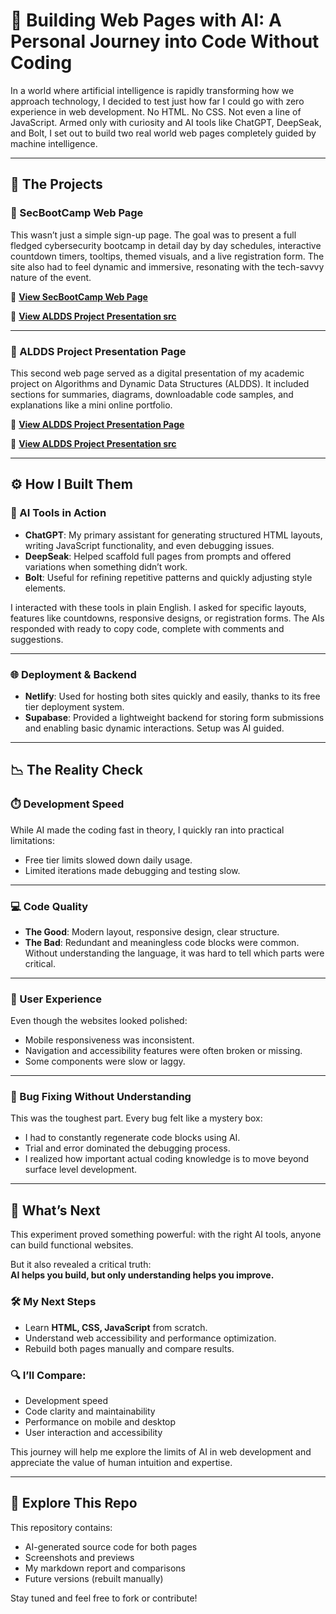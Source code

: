 # 🧠 Building Web Pages with AI: A Personal Journey into Code Without Coding

In a world where artificial intelligence is rapidly transforming how we approach technology, I decided to test just how far I could go with zero experience in web development. No HTML. No CSS. Not even a line of JavaScript. Armed only with curiosity and AI tools like ChatGPT, DeepSeak, and Bolt, I set out to build two real world web pages completely guided by machine intelligence.

---

## 🚀 The Projects

### 🔐 SecBootCamp Web Page

This wasn’t just a simple sign-up page. The goal was to present a full fledged cybersecurity bootcamp in detail day by day schedules, interactive countdown timers, tooltips, themed visuals, and a live registration form. The site also had to feel dynamic and immersive, resonating with the tech-savvy nature of the event.

🔗 [**View SecBootCamp Web Page**](https://secboot-camp.netlify.app/)

🔗 [**View ALDDS Project Presentation src**](https://bolt.new/~/sb1-rawsm3t1)

---

### 📘 ALDDS Project Presentation Page

This second web page served as a digital presentation of my academic project on Algorithms and Dynamic Data Structures (ALDDS). It included sections for summaries, diagrams, downloadable code samples, and explanations like a mini online portfolio.

🔗 [**View ALDDS Project Presentation Page**](https://alsd-s2-project.netlify.app)

🔗 [**View ALDDS Project Presentation src**](https://bolt.new/~/sb1-g2x3rg2)


---

## ⚙️ How I Built Them

### 🤖 AI Tools in Action

- **ChatGPT**: My primary assistant for generating structured HTML layouts, writing JavaScript functionality, and even debugging issues.
- **DeepSeak**: Helped scaffold full pages from prompts and offered variations when something didn’t work.
- **Bolt**: Useful for refining repetitive patterns and quickly adjusting style elements.

I interacted with these tools in plain English. I asked for specific layouts, features like countdowns, responsive designs, or registration forms. The AIs responded with ready to copy code, complete with comments and suggestions.

---

### 🌐 Deployment & Backend

- **Netlify**: Used for hosting both sites quickly and easily, thanks to its free tier deployment system.
- **Supabase**: Provided a lightweight backend for storing form submissions and enabling basic dynamic interactions. Setup was AI guided.

---

## 📉 The Reality Check

### ⏱️ Development Speed

While AI made the coding fast in theory, I quickly ran into practical limitations:
- Free tier limits slowed down daily usage.
- Limited iterations made debugging and testing slow.

---

### 💻 Code Quality

- **The Good**: Modern layout, responsive design, clear structure.
- **The Bad**: Redundant and meaningless code blocks were common. Without understanding the language, it was hard to tell which parts were critical.

---

### 📱 User Experience

Even though the websites looked polished:
- Mobile responsiveness was inconsistent.
- Navigation and accessibility features were often broken or missing.
- Some components were slow or laggy.

---

### 🐞 Bug Fixing Without Understanding

This was the toughest part. Every bug felt like a mystery box:
- I had to constantly regenerate code blocks using AI.
- Trial and error dominated the debugging process.
- I realized how important actual coding knowledge is to move beyond surface level development.

---

## 🧭 What’s Next

This experiment proved something powerful: with the right AI tools, anyone can build functional websites.

But it also revealed a critical truth:  
**AI helps you build, but only understanding helps you improve.**

### 🛠️ My Next Steps

- Learn **HTML, CSS, JavaScript** from scratch.
- Understand web accessibility and performance optimization.
- Rebuild both pages manually and compare results.

### 🔍 I’ll Compare:
- Development speed  
- Code clarity and maintainability  
- Performance on mobile and desktop  
- User interaction and accessibility  

This journey will help me explore the limits of AI in web development and appreciate the value of human intuition and expertise.

---

## 📂 Explore This Repo

This repository contains:
- AI-generated source code for both pages
- Screenshots and previews
- My markdown report and comparisons
- Future versions (rebuilt manually)

Stay tuned and feel free to fork or contribute!

